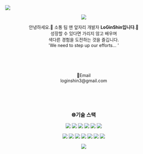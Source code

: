 <img src="https://capsule-render.vercel.app/api?type=waving&color=timeGradient&height=240&section=header&text=👋%20Thank%20you%20for%20visiting.%20Im%20LoGinShin&fontSize=32&fontColor=bfc0c9" />



<div align="center">
<p>
  <a href="https://loginshin.tistory.com/" target="_blank"><img src="https://img.shields.io/badge/Tech_Blog-DD0B78?style=flat-square&logo=GitHub%20Sponsors&logoColor=white"/></a>
<!--   <a href="https://www.linkedin.com/in/cowkite/" target="_blank"><img src="https://img.shields.io/badge/SoyeonKim-0A66C2?style=flat-square&logo=Linkedin&logoColor=white"/></a> -->
<!--   <a href="https://twitter.com/cowkite" target="_blank"><img src="https://img.shields.io/badge/cowkite-1DA1F2?style=flat-square&logo=Twitter&logoColor=white"/></a> -->
<!--   <a href="mailto:iscowkite@gmail.com" target="_blank"><img src="https://img.shields.io/badge/iscowkite@gmail.com-EA4335?style=flat-square&logo=Gmail&logoColor=white"/></a> -->
</p>

<p>
 안녕하세요.👋 소통 팀 맨 앞자리 개발자 <strong>LoGinShin입니다</strong>.🙌
 <br> 성장할 수 있다면 가리지 않고 배우며<br> 색다른 경험을 도전하는 것을 즐깁니다.<br>
 'We need to step up our efforts... '
 
 
</p>
<br><br><br>
<p>📧Email <br>loginshin3@gmail.com</p>

<br><br><br>
<h3>🌐기술 스택</h3>
<p>
  <img src="https://img.shields.io/badge/React-61DAFB?style=flat-square&logo=React&logoColor=black"/>
  <img src="https://img.shields.io/badge/ReactNative-61DAFB?style=flat-square&logo=React&logoColor=black"/>
  <img src="https://img.shields.io/badge/Android-3DDC84?style=flat-square&logo=Android&logoColor=white"/>
 <img src="https://img.shields.io/badge/html5-%23E34F26.svg?style=for-the-badge&logo=html5&logoColor=white"/>
<img src="\https://img.shields.io/badge/css3-%231572B6.svg?style=for-the-badge&logo=css3&logoColor=white"/>  
<!--   <img src="https://img.shields.io/badge/문자-색코드?style=for-the-badge&logo=이미지 이름&logoColor=black"> -->
 <img src="https://img.shields.io/badge/javascript-%23323330.svg?style=for-the-badge&logo=javascript&logoColor=%23F7DF1E"/>
</p>
<p>
 <img src="https://img.shields.io/badge/node.js-6DA55F?style=for-the-badge&logo=node.js&logoColor=white"/>
  <img src="https://img.shields.io/badge/Java-007396?style=flat-square&logo=Java&logoColor=white"/>
 <img src="https://img.shields.io/badge/python-3670A0?style=for-the-badge&logo=python&logoColor=ffdd54"/>
 <img src="https://img.shields.io/badge/java-%23ED8B00.svg?style=for-the-badge&logo=java&logoColor=white"/>
<img src="https://img.shields.io/badge/spring-%236DB33F.svg?style=for-the-badge&logo=spring&logoColor=white"/>
 <img src="https://img.shields.io/badge/mysql-%2300f.svg?style=for-the-badge&logo=mysql&logoColor=white"/>
<img src="https://img.shields.io/badge/Oracle-F80000?style=for-the-badge&logo=oracle&logoColor=white"/>

</p>
 
<a href="">
  <img src="https://github-readme-stats.vercel.app/api?username=LoGinShin&theme=tokyonight&show_icons=true" white="45%"  />
</a>
 
 
 
<!--  
 [![Top Langs](https://github-readme-stats.vercel.app/api/top-langs/?username=LoGinShin)](https://github.com/anuraghazra/github-readme-stats)
 
 ![LoGinShin GitHub stats](https://github-readme-stats.vercel.app/api?username=LoGinShin&show_icons=true&theme=transparent) -->

 </div>
